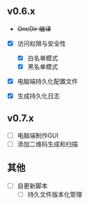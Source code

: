 <!-- 
## v0.4.x

- ~~鼠标滚轮~~
- ~~键盘~~
- ~~优化DPad组件~~
- ~~优化鼠标按钮组件~~
- ~~完善设置选项~~
  - ~~侧边栏左右切换~~
  - ~~灵敏度调整~~
- ~~调整侧边栏菜单~~
  - ~~自动收起~~
- ~~自定义颜色~~

## 更多

~~- 双击激活左键~~
~~- 长按激活摇杆~~
~~- 小键盘
- 更好的页面布局
  - 顶部工具切换栏~~

## v0.5.x

- `v0.5.0` ~~Flask迁移到Quart~~
- `v0.4.2` ~~自扫描可用端口，检验可用性~~ 
-->

## v0.6.x

- ~~OneDir 编译~~
- [x] 访问权限与安全性
  - [x] 白名单模式
  - [x] 黑名单模式
- [x] 电脑端持久化配置文件
- [x] 生成持久化日志


## v0.7.x

- [ ] 电脑端制作GUI
- [ ] 添加二维码生成和扫描

## 其他

- [ ] 自更新脚本
  - [ ] 持久文件版本化管理
